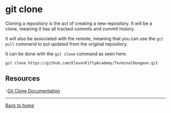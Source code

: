 # git clone

Cloning a repository is the act of creating a new repository. It will be a clone, meaning it has all tracked commits and commit history.

It will also be associated with the remote, meaning that you can use the `git pull` command to pul updated from the original repository.

It can be done with the `git clone` command as seen here:

```
git clone https://github.com/ElevenFiftyAcademy/TerminalDungeon.git
```

## Resources

-[Git Clone Documentation](https://git-scm.com/docs/git-clone)

---

[Back to home](../README.md)